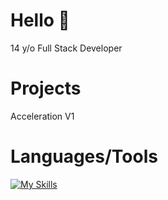 # Hello 👋
14 y/o Full Stack Developer

# Projects
Acceleration V1 

# Languages/Tools

[![My Skills](https://skillicons.dev/icons?i=js,html,css,python,scss,react)](https://skillicons.dev)



<!---
xdevnightless/xdevnightless is a ✨ special ✨ repository because its `README.md` (this file) appears on your GitHub profile.
You can click the Preview link to take a look at your changes.
--->
